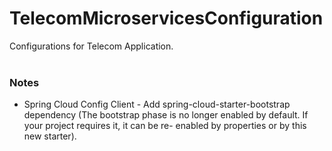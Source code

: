 # TelecomMicroservicesConfiguration
Configurations for Telecom Application.
<br/><br/>
### Notes
<ul>
  <li> 
    Spring Cloud Config Client - Add spring-cloud-starter-bootstrap dependency (The bootstrap phase is no longer enabled by default. If your project requires it, it can be re-         enabled by properties or by this new starter).
  </li>
</ul>
